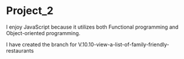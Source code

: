 # Project_2

I enjoy JavaScript because it utilizes both Functional programming and Object-oriented programming.

I have created the branch for V.10.10-view-a-list-of-family-friendly-restaurants